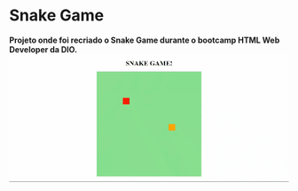# Snake Game
**Projeto onde foi recriado o Snake Game durante o bootcamp HTML Web Developer da DIO.**
![](img/jogo.gif)